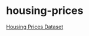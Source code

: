 # housing-prices

[Housing Prices Dataset](https://www.kaggle.com/datasets/yasserh/housing-prices-dataset/data)
